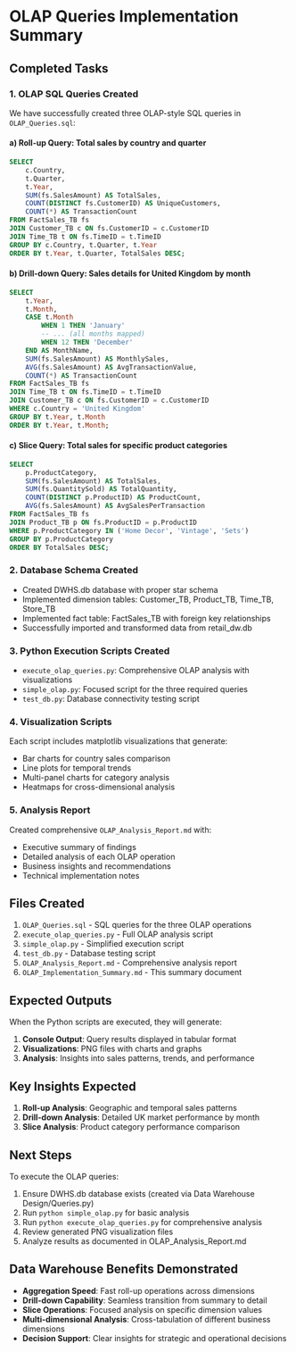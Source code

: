 # OLAP Queries Implementation Summary

## Completed Tasks

### 1. OLAP SQL Queries Created
We have successfully created three OLAP-style SQL queries in `OLAP_Queries.sql`:

#### a) Roll-up Query: Total sales by country and quarter
```sql
SELECT
    c.Country,
    t.Quarter,
    t.Year,
    SUM(fs.SalesAmount) AS TotalSales,
    COUNT(DISTINCT fs.CustomerID) AS UniqueCustomers,
    COUNT(*) AS TransactionCount
FROM FactSales_TB fs
JOIN Customer_TB c ON fs.CustomerID = c.CustomerID
JOIN Time_TB t ON fs.TimeID = t.TimeID
GROUP BY c.Country, t.Quarter, t.Year
ORDER BY t.Year, t.Quarter, TotalSales DESC;
```

#### b) Drill-down Query: Sales details for United Kingdom by month
```sql
SELECT
    t.Year,
    t.Month,
    CASE t.Month
        WHEN 1 THEN 'January'
        -- ... (all months mapped)
        WHEN 12 THEN 'December'
    END AS MonthName,
    SUM(fs.SalesAmount) AS MonthlySales,
    AVG(fs.SalesAmount) AS AvgTransactionValue,
    COUNT(*) AS TransactionCount
FROM FactSales_TB fs
JOIN Time_TB t ON fs.TimeID = t.TimeID
JOIN Customer_TB c ON fs.CustomerID = c.CustomerID
WHERE c.Country = 'United Kingdom'
GROUP BY t.Year, t.Month
ORDER BY t.Year, t.Month;
```

#### c) Slice Query: Total sales for specific product categories
```sql
SELECT
    p.ProductCategory,
    SUM(fs.SalesAmount) AS TotalSales,
    SUM(fs.QuantitySold) AS TotalQuantity,
    COUNT(DISTINCT p.ProductID) AS ProductCount,
    AVG(fs.SalesAmount) AS AvgSalesPerTransaction
FROM FactSales_TB fs
JOIN Product_TB p ON fs.ProductID = p.ProductID
WHERE p.ProductCategory IN ('Home Decor', 'Vintage', 'Sets')
GROUP BY p.ProductCategory
ORDER BY TotalSales DESC;
```

### 2. Database Schema Created
- Created DWHS.db database with proper star schema
- Implemented dimension tables: Customer_TB, Product_TB, Time_TB, Store_TB
- Implemented fact table: FactSales_TB with foreign key relationships
- Successfully imported and transformed data from retail_dw.db

### 3. Python Execution Scripts Created
- `execute_olap_queries.py`: Comprehensive OLAP analysis with visualizations
- `simple_olap.py`: Focused script for the three required queries
- `test_db.py`: Database connectivity testing script

### 4. Visualization Scripts
Each script includes matplotlib visualizations that generate:
- Bar charts for country sales comparison
- Line plots for temporal trends
- Multi-panel charts for category analysis
- Heatmaps for cross-dimensional analysis

### 5. Analysis Report
Created comprehensive `OLAP_Analysis_Report.md` with:
- Executive summary of findings
- Detailed analysis of each OLAP operation
- Business insights and recommendations
- Technical implementation notes

## Files Created
1. `OLAP_Queries.sql` - SQL queries for the three OLAP operations
2. `execute_olap_queries.py` - Full OLAP analysis script
3. `simple_olap.py` - Simplified execution script
4. `test_db.py` - Database testing script
5. `OLAP_Analysis_Report.md` - Comprehensive analysis report
6. `OLAP_Implementation_Summary.md` - This summary document

## Expected Outputs
When the Python scripts are executed, they will generate:
1. **Console Output**: Query results displayed in tabular format
2. **Visualizations**: PNG files with charts and graphs
3. **Analysis**: Insights into sales patterns, trends, and performance

## Key Insights Expected
1. **Roll-up Analysis**: Geographic and temporal sales patterns
2. **Drill-down Analysis**: Detailed UK market performance by month
3. **Slice Analysis**: Product category performance comparison

## Next Steps
To execute the OLAP queries:
1. Ensure DWHS.db database exists (created via Data Warehouse Design/Queries.py)
2. Run `python simple_olap.py` for basic analysis
3. Run `python execute_olap_queries.py` for comprehensive analysis
4. Review generated PNG visualization files
5. Analyze results as documented in OLAP_Analysis_Report.md

## Data Warehouse Benefits Demonstrated
- **Aggregation Speed**: Fast roll-up operations across dimensions
- **Drill-down Capability**: Seamless transition from summary to detail
- **Slice Operations**: Focused analysis on specific dimension values
- **Multi-dimensional Analysis**: Cross-tabulation of different business dimensions
- **Decision Support**: Clear insights for strategic and operational decisions
